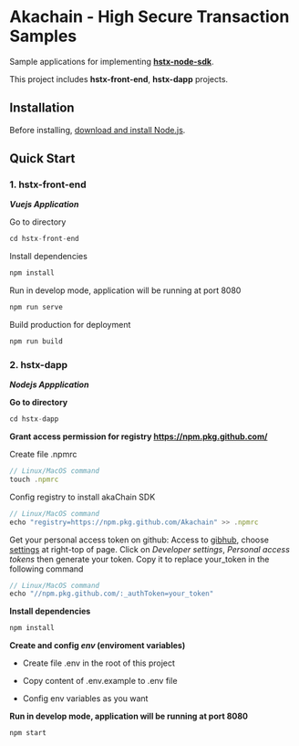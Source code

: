 # Akachain - High Secure Transaction Samples
Sample applications for implementing **[hstx-node-sdk](https://github.com/Akachain/hstx-node-sdk)**.

This project includes __hstx-front-end__, __hstx-dapp__ projects.

## Installation
Before installing, [download and install Node.js](https://nodejs.org/en/download/).

## Quick Start

### 1. hstx-front-end
<b><i>Vuejs Application</i></b>

Go to directory
```js
cd hstx-front-end
```

Install dependencies
```js
npm install
```

Run in develop mode, application will be running at port 8080
```js
npm run serve
```

Build production for deployment
```js
npm run build
```

### 2. hstx-dapp
<b><i>Nodejs Appplication</i></b>

__Go to directory__
```js
cd hstx-dapp
```

__Grant access permission for registry https://npm.pkg.github.com/__

Create file .npmrc

```js
// Linux/MacOS command
touch .npmrc
```
Config registry to install akaChain SDK
```js
// Linux/MacOS command
echo "registry=https://npm.pkg.github.com/Akachain" >> .npmrc
```
Get your personal access token on github:
Access to [gibhub](https://github.com), choose [settings](https://github.com/settings/profile) at right-top of page. Click on _Developer settings_, _Personal access tokens_ then generate your token. Copy it to replace your_token in the following command
```js
// Linux/MacOS command
echo "//npm.pkg.github.com/:_authToken=your_token"
```

__Install dependencies__
```js
npm install
```

__Create and config _env_ (enviroment variables)__

- Create file .env in the root of this project

- Copy content of .env.example to .env file

- Config env variables as you want

__Run in develop mode, application will be running at port 8080__
```js
npm start
```

